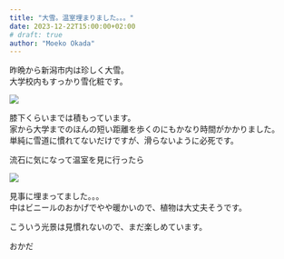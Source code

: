 ```yaml
---
title: "大雪。温室埋まりました。。。"
date: 2023-12-22T15:00:00+02:00
# draft: true
author: "Moeko Okada"
---
```


昨晩から新潟市内は珍しく大雪。  
大学校内もすっかり雪化粧です。

![](/img/my_post_folder/20231222_Snow_uni.jpg)

膝下くらいまでは積もっています。  
家から大学までのほんの短い距離を歩くのにもかなり時間がかかりました。  
単純に雪道に慣れてないだけですが、滑らないように必死です。

流石に気になって温室を見に行ったら

![](/img/my_post_folder/20231222_Foilhouse.jpg)

見事に埋まってました。。。  
中はビニールのおかげでやや暖かいので、植物は大丈夫そうです。  

こういう光景は見慣れないので、まだ楽しめています。  

おかだ
